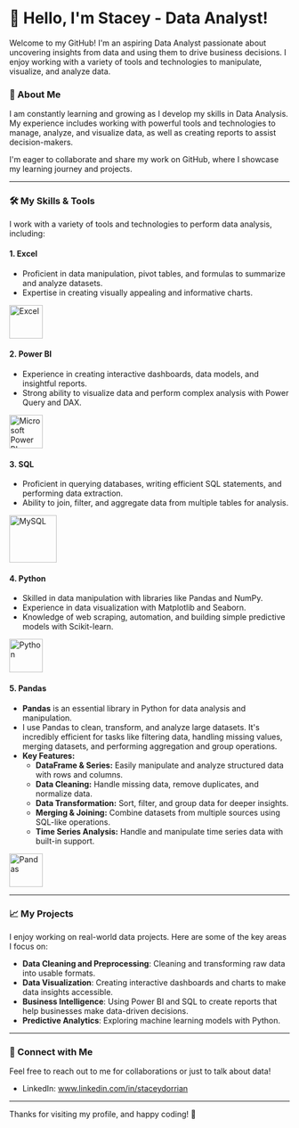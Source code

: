 # 👋 Hello, I'm Stacey - Data Analyst!

Welcome to my GitHub! I'm an aspiring Data Analyst passionate about uncovering insights from data and using them to drive business decisions. I enjoy working with a variety of tools and technologies to manipulate, visualize, and analyze data.

### 🚀 About Me
I am constantly learning and growing as I develop my skills in Data Analysis. My experience includes working with powerful tools and technologies to manage, analyze, and visualize data, as well as creating reports to assist decision-makers. 

I'm eager to collaborate and share my work on GitHub, where I showcase my learning journey and projects.

---

### 🛠️ My Skills & Tools
I work with a variety of tools and technologies to perform data analysis, including:

#### 1. **Excel**
   - Proficient in data manipulation, pivot tables, and formulas to summarize and analyze datasets.
   - Expertise in creating visually appealing and informative charts.

  <a href="#" target="_blank"> <img src="https://upload.wikimedia.org/wikipedia/commons/thumb/3/34/Microsoft_Office_Excel_%282019%E2%80%93present%29.svg/512px-Microsoft_Office_Excel_%282019%E2%80%93present%29.svg.png" alt="Excel" height="60"/> </a>

#### 2. **Power BI**
   - Experience in creating interactive dashboards, data models, and insightful reports.
   - Strong ability to visualize data and perform complex analysis with Power Query and DAX.

<a href="#" target="_blank"> <img src="https://insightsoftware.com/wp-content/uploads/2018/03/blog-microsoft-power-bi-solid-color.jpg" alt="Microsoft Power BI" height="60"/> </a>

#### 3. **SQL**
   - Proficient in querying databases, writing efficient SQL statements, and performing data extraction.
   - Ability to join, filter, and aggregate data from multiple tables for analysis.

   <a href="#" target="_blank"> <img src="https://www.mysql.com/common/logos/logo-mysql-170x115.png" alt="MySQL" height="85"/> </a>

#### 4. **Python**
   - Skilled in data manipulation with libraries like Pandas and NumPy.
   - Experience in data visualization with Matplotlib and Seaborn.
   - Knowledge of web scraping, automation, and building simple predictive models with Scikit-learn.

   <a href="#" target="_blank"> <img src="https://www.python.org/static/community_logos/python-logo.png" alt="Python" height="60"/> </a>

#### 5. **Pandas**
   - **Pandas** is an essential library in Python for data analysis and manipulation.
   - I use Pandas to clean, transform, and analyze large datasets. It's incredibly efficient for tasks like filtering data, handling missing values, merging datasets, and performing aggregation and group operations.
   - **Key Features:**
     - **DataFrame & Series:** Easily manipulate and analyze structured data with rows and columns.
     - **Data Cleaning:** Handle missing data, remove duplicates, and normalize data.
     - **Data Transformation:** Sort, filter, and group data for deeper insights.
     - **Merging & Joining:** Combine datasets from multiple sources using SQL-like operations.
     - **Time Series Analysis:** Handle and manipulate time series data with built-in support.

   <a href="#" target="_blank"> <img src="https://upload.wikimedia.org/wikipedia/commons/thumb/e/ed/Pandas_logo.svg/2560px-Pandas_logo.svg.png" alt="Pandas" height="60"/> </a>


---

### 📈 My Projects
I enjoy working on real-world data projects. Here are some of the key areas I focus on:

- **Data Cleaning and Preprocessing**: Cleaning and transforming raw data into usable formats.
- **Data Visualization**: Creating interactive dashboards and charts to make data insights accessible.
- **Business Intelligence**: Using Power BI and SQL to create reports that help businesses make data-driven decisions.
- **Predictive Analytics**: Exploring machine learning models with Python.

---

### 🔗 Connect with Me
Feel free to reach out to me for collaborations or just to talk about data!

- LinkedIn: www.linkedin.com/in/staceydorrian

---

Thanks for visiting my profile, and happy coding! 🚀
